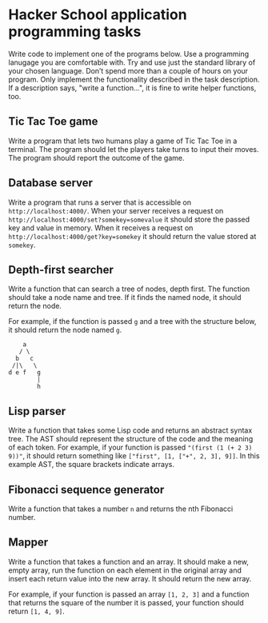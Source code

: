 # Hacker School application programming tasks

Write code to implement one of the programs below. Use a programming lanugage you are comfortable with. Try and use just the standard library of your chosen language.  Don’t spend more than a couple of hours on your program.  Only implement the functionality described in the task description.  If a description says, "write a function...", it is fine to write helper functions, too.

## Tic Tac Toe game

Write a program that lets two humans play a game of Tic Tac Toe in a terminal.  The program should let the players take turns to input their moves.  The program should report the outcome of the game.

## Database server

Write a program that runs a server that is accessible on `http://localhost:4000/`.  When your server receives a request on `http://localhost:4000/set?somekey=somevalue` it should store the passed key and value in memory.  When it receives a request on `http://localhost:4000/get?key=somekey` it should return the value stored at `somekey`.

## Depth-first searcher

Write a function that can search a tree of nodes, depth first. The function should take a node name and tree.  If it finds the named node, it should return the node.

For example, if the function is passed `g` and a tree with the structure below, it should return the node named `g`.

        a
       / \
      b   c
     /|\   \
    d e f   g
            |
            h

## Lisp parser

Write a function that takes some Lisp code and returns an abstract syntax tree.  The AST should represent the structure of the code and the meaning of each token.  For example, if your function is passed `"(first (1 (+ 2 3) 9))"`, it should return something like `["first", [1, ["+", 2, 3], 9]]`.  In this example AST, the square brackets indicate arrays.

## Fibonacci sequence generator

Write a function that takes a number `n` and returns the nth Fibonacci number.

## Mapper

Write a function that takes a function and an array. It should make a new, empty array, run the function on each element in the original array and insert each return value into the new array. It should return the new array.

For example, if your function is passed an array `[1, 2, 3]` and a function that returns the square of the number it is passed, your function should return `[1, 4, 9]`.
